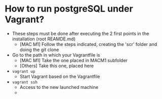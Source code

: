 # How to run postgreSQL under Vagrant?
* These steps must be done after executing the 2 first points in the installation (root REAMDE.md)
  * [MAC M1] Follow the steps indicated, creating the 'scr' folder and doing the git clone
* Go to the path in which your Vagrantfile is
  * [MAC M1] Take the one placed in MACM1 subfolder
  * [Others] Take this one, placed here
* `vagrant up`
  * Start Vagrant based on the Vagrantfile
* `vagrant ssh`
  * Access to the new launched machine
  * 